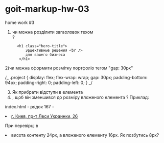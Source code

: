 # goit-markup-hw-03

home work #3

1.  чи можна розділити загаоловок техом <br> ?

          <h1 class="hero-title">
              Эффективные решения <br />
              для вашего бизнеса
           </h1>

2)чи можна оформити розмітку портфоліо тегом "gap: 30px"

/_ .project { display: flex; flex-wrap: wrap; gap: 30px; padding-bottom: 94px; padding-right: 0;
padding-left: 0; } _/

3. Як прибрати відступи в елемента <li>, щоб він зменшився до розміру вложеного елемента <a>?
   Приклад:

index.html - рядок 167 - <li><a class="footer-address" href="">г. Киев, пр-т Леси Украинки,
26</a></li>

При перевірці в <li> висота контенту 24px, а вложеного елементу <a> 16px. Як позбутись 8px?
